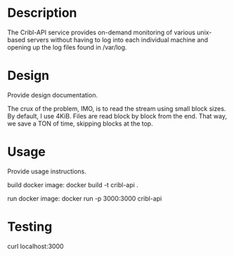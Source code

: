 # Description
The Cribl-API service provides on-demand monitoring of various unix-based servers without having to log into each individual machine and opening up the log files found in /var/log.

# Design

Provide design documentation.

The crux of the problem, IMO, is to read the stream using small block sizes.
By default, I use 4KiB.
Files are read block by block from the end.
That way, we save a TON of time, skipping blocks at the top.

# Usage

Provide usage instructions.

build docker image: docker build -t cribl-api .

run docker image: docker run -p 3000:3000 cribl-api

# Testing

curl localhost:3000
